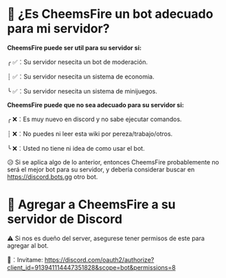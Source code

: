 # 🐶 ¿Es CheemsFire un bot adecuado para mi servidor?
**CheemsFire puede ser util para su servidor si:**

╭ ✅︰Su servidor nesecita un bot de moderación.

┊ ✅︰Su servidor nesecita un sistema de economia.

╰ ✅︰Su servidor nesecita un sistema de minijuegos.

**CheemsFire puede que no sea adecuado para su servidor si:**

╭ ❌︰Es muy nuevo en discord y no sabe ejecutar comandos.

┊ ❌︰No puedes ni leer esta wiki por pereza/trabajo/otros.

╰ ❌︰Usted no tiene ni idea de como usar el bot.

😥 Si se aplica algo de lo anterior, entonces CheemsFire probablemente no será el mejor bot para su servidor, y debería considerar buscar en https://discord.bots.gg otro bot.

# 📎 Agregar a CheemsFire a su servidor de Discord

⚠ Si nos es dueño del server, asegurese tener permisos de este para agregar al bot.

💎︰Invitame: https://discord.com/oauth2/authorize?client_id=913941114447351828&scope=bot&permissions=8
